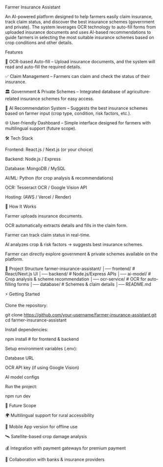 Farmer Insurance Assistant

An AI-powered platform designed to help farmers easily claim insurance, track claim status, and discover the best insurance schemes (government and private). The system leverages OCR technology to auto-fill forms from uploaded insurance documents and uses AI-based recommendations to guide farmers in selecting the most suitable insurance schemes based on crop conditions and other details.

Features

📄 OCR-based Auto-fill – Upload insurance documents, and the system will read and auto-fill the required details.

✅ Claim Management – Farmers can claim and check the status of their insurance.

🏛️ Government & Private Schemes – Integrated database of agriculture-related insurance schemes for easy access.

🤖 AI Recommendation System – Suggests the best insurance schemes based on farmer input (crop type, condition, risk factors, etc.).

🌐 User-friendly Dashboard – Simple interface designed for farmers with multilingual support (future scope).

🛠️ Tech Stack

Frontend: React.js / Next.js (or your choice)

Backend: Node.js / Express

Database: MongoDB / MySQL

AI/ML: Python (for crop analysis & recommendations)

OCR: Tesseract OCR / Google Vision API

Hosting: (AWS / Vercel / Render)

📸 How It Works

Farmer uploads insurance documents.

OCR automatically extracts details and fills in the claim form.

Farmer can track claim status in real-time.

AI analyzes crop & risk factors → suggests best insurance schemes.

Farmer can directly explore government & private schemes available on the platform.

📂 Project Structure
farmer-insurance-assistant/
│── frontend/         # React/Next.js UI
│── backend/          # Node.js/Express APIs
│── ai-model/         # Crop analysis & scheme recommendation
│── ocr-service/      # OCR for auto-filling forms
│── database/         # Schemes & claim details
│── README.md

⚡ Getting Started

Clone the repository:

git clone https://github.com/your-username/farmer-insurance-assistant.git
cd farmer-insurance-assistant


Install dependencies:

npm install   # for frontend & backend


Setup environment variables (.env):

Database URL

OCR API key (if using Google Vision)

AI model configs

Run the project:

npm run dev

🔮 Future Scope

🌍 Multilingual support for rural accessibility

📱 Mobile App version for offline use

🛰️ Satellite-based crop damage analysis

💰 Integration with payment gateways for premium payment

🤝 Collaboration with banks & insurance providers
